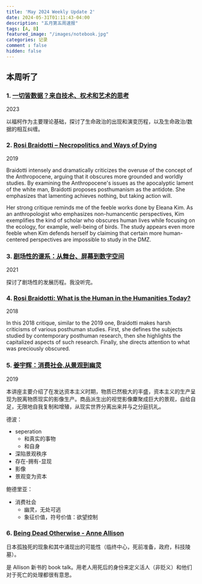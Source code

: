 ```yaml
---
title: 'May 2024 Weekly Update 2'
date: 2024-05-31T01:11:43-04:00
description: "五月第五周速报"
tags: [A, B]
featured_image: "/images/notebook.jpg"
categories: 记录
comment : false
hidden: false
---
```




## 本周听了

### 1. [一切皆数据？来自技术、权术和艺术的思考](https://www.bilibili.com/video/BV1po4y1B73L)

2023

以福柯作为主要理论基础，探讨了生命政治的出现和演变历程，以及生命政治/数据的相互纠缠。

### 2. [Rosi Braidotti – Necropolitics and Ways of Dying](https://www.youtube.com/watch?v=UnFbKv_WFN0)

2019

Braidotti intensely and dramatically criticizes the overuse of the concept of the Anthropocene, arguing that it obscures more grounded and worldly studies. By examining the Anthropocene's issues as the apocalyptic lament of the white man, Braidotti proposes posthumanism as the antidote. She emphasizes that lamenting achieves nothing, but taking action will.

Her strong critique reminds me of the feeble works done by Eleana Kim. As an anthropologist who emphasizes non-humancentic perspectives, Kim exemplifies the kind of scholar who obscures human lives while focusing on the ecology, for example, well-being of birds. The study appears even more feeble when Kim defends herself by claiming that certain more human-centered perspectives are impossible to study in the DMZ.

### 3. [剧场性的谱系：从舞台、屏幕到数字空间](https://www.bilibili.com/video/BV1ug411R72U)

2021

探讨了剧场性的发展历程。我没听完。

### 

### 4. [Rosi Braidotti: What is the Human in the Humanities Today?](https://www.youtube.com/watch?v=UEMLBSRh5Dk)

2018

In this 2018 critique, similar to the 2019 one, Braidotti makes harsh criticisms of various posthuman studies. First, she defines the subjects studied by contemporary posthuman research, then she highlights the capitalized aspects of such research. Finally, she directs attention to what was preciously obscured.


### 5. [姜宇辉：消费社会.从景观到幽灵](https://www.bilibili.com/video/BV1tJ41127hb)

2019

本讲座主要介绍了在发达资本主义时期，物质已然极大的丰盛，资本主义的生产呈现为脱离物质现实的影像生产。商品派生出的视觉影像麇聚成巨大的景观，自给自足，无限地自我复制和增殖，从现实世界分离出来并与之分庭抗礼。

德波：

- seperation
    - 和真实的事物
    - 和自身
- 深陷景观秩序
- 存在-拥有-显现
- 影像
- 景观变为资本


鲍德里亚：
- 消费社会
    - 幽灵，无处可逃
    - 象征价值，符号价值：欲望控制


### 6. [Being Dead Otherwise - Anne Allison](https://www.youtube.com/watch?v=bXYHjJdmpBM)

日本孤独死的现象和其中涌现出的可能性（临终中心，死前准备，政府，科技陵墓）。

是 Allison 新书的 book talk。用老人用死后的身份来定义活人（非贬义）和他们对于死亡的处理都很有意思。